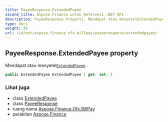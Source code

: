 ```yaml
---
title: PayeeResponse.ExtendedPayee
second_title: Aspose.Finance untuk Referensi .NET API
description: PayeeResponse Properti. Mendapat atau menyetelExtendedPayee .
type: docs
weight: 30
url: /id/net/aspose.finance.ofx.billpay/payeeresponse/extendedpayee/
---
```

## PayeeResponse.ExtendedPayee property

Mendapat atau menyetel[`ExtendedPayee`](../../extendedpayee/) .

```csharp
public ExtendedPayee ExtendedPayee { get; set; }
```

### Lihat juga

* class [ExtendedPayee](../../extendedpayee/)
* class [PayeeResponse](../)
* ruang nama [Aspose.Finance.Ofx.BillPay](../../payeeresponse/)
* perakitan [Aspose.Finance](../../../)


